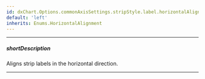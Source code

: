 ```yaml
---
id: dxChart.Options.commonAxisSettings.stripStyle.label.horizontalAlignment
default: 'left'
inherits: Enums.HorizontalAlignment
---
```

---
##### shortDescription
Aligns strip labels in the horizontal direction.

---
<!-- Description goes here -->
